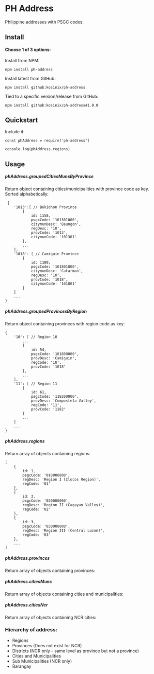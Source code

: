 # PH Address
Philippine addresses with PSGC codes.

## Install

#### Choose 1 of 3 options:

Install from NPM:

    npm install ph-address

Install latest from GitHub:

    npm install github:kosinix/ph-address

Tied to a specific version/release from GitHub:

    npm install github:kosinix/ph-address#1.0.0
    
## Quickstart

Include it:

    const phAddress = require('ph-address')
    
    console.log(phAddress.regions)
    
## Usage

##### phAddress.groupedCitiesMunsByProvince
Return object containing cities/municipalities with province code as key. 
Sorted alphabetically:

     {
        '1013':[ // Bukidnon Province
            {
                id: 1158,
                psgcCode: '101301000',
                citymunDesc: 'Baungon',
                regDesc: '10',
                provCode: '1013',
                citymunCode: '101301'
            },
            ...
        ],
        '1018': [ // Camiguin Province
            {
                id: 1180,
                psgcCode: '101801000',
                citymunDesc: 'Catarman',
                regDesc: '10',
                provCode: '1018',
                citymunCode: '101801'
            }
        ]
        ...
    }



##### phAddress.groupedProvincesByRegion
Return object containing provinces with region code as key:
    
    {
        '10': [ // Region 10
            ...
            {
                id: 54,
                psgcCode: '101800000',
                provDesc: 'Camiguin',
                regCode: '10',
                provCode: '1018'
            },
            ...
        ],
        '11': [ // Region 11
            {
                id: 61,
                psgcCode: '118200000',
                provDesc: 'Compostela Valley',
                regCode: '11',
                provCode: '1182'
            }
            ...
        ]
        ...
    }



##### phAddress.regions
Return array of objects containing regions:

    [
        {
            id: 1,
            psgcCode: '010000000',
            regDesc: 'Region I (Ilocos Region)',
            regCode: '01'
        },
        {
            id: 2,
            psgcCode: '020000000',
            regDesc: 'Region II (Cagayan Valley)',
            regCode: '02'
        },
        {
            id: 3,
            psgcCode: '030000000',
            regDesc: 'Region III (Central Luzon)',
            regCode: '03'
        },
        ...
    ]
    
##### phAddress.provinces
Return array of objects containing provinces:

##### phAddress.citiesMuns
Return array of objects containing cities and municipalities:

##### phAddress.citiesNcr
Return array of objects containing NCR cities:


### Hierarchy of address: 
* Regions
* Provinces (Does not exist for NCR)
* Districts (NCR only - same level as province but not a province)
* Cities and Municipalities
* Sub Municipalities (NCR only)
* Barangay

